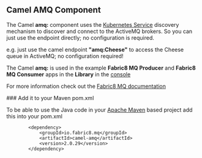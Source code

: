 ## Camel AMQ Component

The Camel **amq:** component uses the [Kubernetes Service](http://fabric8.io/v2/services.html) discovery mechanism to discover and connect to the ActiveMQ brokers. So you can just use the endpoint directly; no configuration is required.

e.g. just use the camel endpoint **"amq:Cheese"** to access the Cheese queue in ActiveMQ; no configuration required!

The Camel **amq:** is used in the example **Fabric8 MQ Producer** and **Fabric8 MQ Consumer** apps in the **Library** in the [console](http://fabric8.io/v2/console.html)

For more information check out the [Fabric8 MQ documentation](http://fabric8.io/v2/fabric8MQ.html)

### Add it to your Maven pom.xml

To be able to use the Java code in your [Apache Maven](http://maven.apache.org/) based project add this into your pom.xml

            <dependency>
                <groupId>io.fabric8.mq</groupId>
                <artifactId>camel-amq</artifactId>
                <version>2.0.29</version>
            </dependency>

